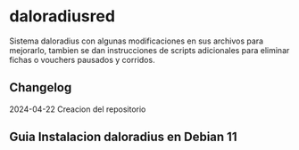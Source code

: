 # daloradiusred
Sistema daloradius con algunas modificaciones en sus archivos para mejorarlo, tambien se dan instrucciones de scripts adicionales para eliminar fichas o vouchers pausados y corridos.
## Changelog
2024-04-22 Creacion del repositorio
## Guia Instalacion daloradius en Debian 11
